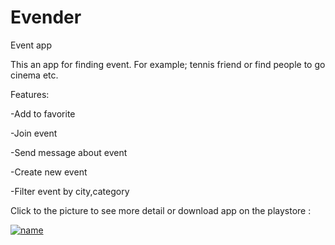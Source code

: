 # Evender
Event app

This an app for finding event. For example; tennis friend or find people to go cinema etc.

Features:

-Add to favorite

-Join event

-Send message about event

-Create new event

-Filter event by city,category

Click to the picture to see more detail or download app on the playstore : 

[![name](https://user-images.githubusercontent.com/38029055/202167079-596b2449-6ac1-4fd4-b93f-e795e3542ad3.png)](https://play.google.com/store/apps/details?id=com.furkandakak.together)


